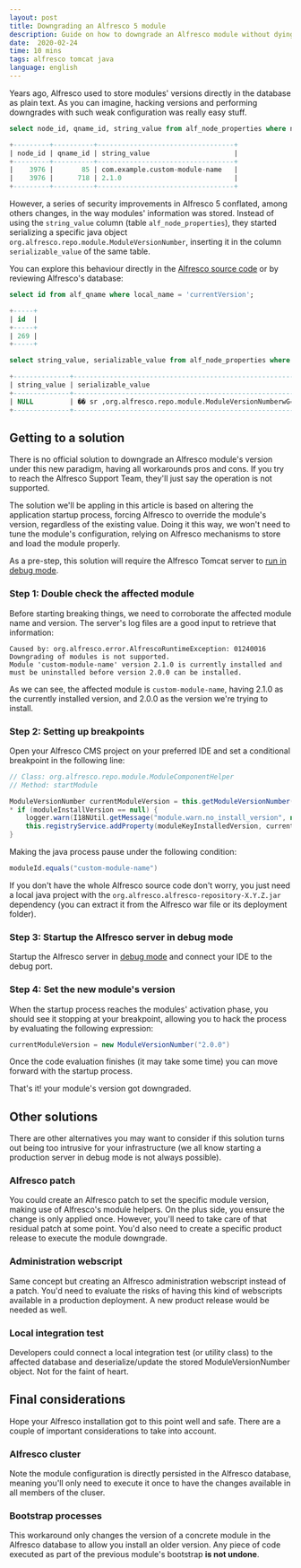 ```yaml
---
layout: post
title: Downgrading an Alfresco 5 module
description: Guide on how to downgrade an Alfresco module without dying in the process
date:  2020-02-24
time: 10 mins
tags: alfresco tomcat java
language: english
---
```


Years ago, Alfresco used to store modules' versions directly in the database as plain text. As you can imagine, hacking versions and performing downgrades with such weak configuration was really easy stuff.

```sql
select node_id, qname_id, string_value from alf_node_properties where node_id = 3976;

+---------+----------+----------------------------------+
| node_id | qname_id | string_value                     |
+---------+----------+----------------------------------+
|    3976 |       85 | com.example.custom-module-name   |
|    3976 |      718 | 2.1.0                            |
+---------+----------+----------------------------------+
```

However, a series of security improvements in Alfresco 5 conflated, among others changes, in the way modules' information was stored. Instead of using the `string_value` column (table `alf_node_properties`), they started serializing a specific java object `org.alfresco.repo.module.ModuleVersionNumber`, inserting it in the column `serializable_value` of the same table.

<!-- more -->

You can explore this behaviour directly in the [Alfresco source code](https://github.com/Alfresco/alfresco-repository/blob/ac38ac94ff4f9cbdf2671a9517781bda389a13c4/src/main/java/org/alfresco/repo/module/ModuleVersionNumber.java) or by reviewing Alfresco's database:

```sql
select id from alf_qname where local_name = 'currentVersion';

+-----+
| id  |
+-----+
| 269 |
+-----+

select string_value, serializable_value from alf_node_properties where qname_id=269 limit 1;

+--------------+-----------------------------------------------------------+
| string_value | serializable_value                                        |
+--------------+-----------------------------------------------------------+
| NULL         | �� sr ,org.alfresco.repo.module.ModuleVersionNumberwG=��� |
+--------------+-----------------------------------------------------------+
```

## Getting to a solution

There is no official solution to downgrade an Alfresco module's version under this new paradigm, having all workarounds pros and cons. If you try to reach the Alfresco Support Team, they'll just say the operation is not supported.

The solution we'll be appling in this article is based on altering the application startup process, forcing Alfresco to override the module's version, regardless of the existing value. Doing it this way, we won't need to tune the module's configuration, relying on Alfresco mechanisms to store and load the module properly.

As a pre-step, this solution will require the Alfresco Tomcat server to [run in debug mode](/2020/01/17/configure-tomcat-debug-mode.html).

### Step 1: Double check the affected module

Before starting breaking things, we need to corroborate the affected module name and version. The server's log files are a good input to retrieve that information:

```
Caused by: org.alfresco.error.AlfrescoRuntimeException: 01240016
Downgrading of modules is not supported.
Module 'custom-module-name' version 2.1.0 is currently installed and must be uninstalled before version 2.0.0 can be installed.
```

As we can see, the affected module is `custom-module-name`, having 2.1.0 as the currently installed version, and 2.0.0 as the version we're trying to install.

### Step 2: Setting up breakpoints

Open your Alfresco CMS project on your preferred IDE and set a conditional breakpoint in the following line:

```java
// Class: org.alfresco.repo.module.ModuleComponentHelper
// Method: startModule

ModuleVersionNumber currentModuleVersion = this.getModuleVersionNumber(moduleCurrentVersion);
* if (moduleInstallVersion == null) {
	logger.warn(I18NUtil.getMessage("module.warn.no_install_version", new Object[]{moduleId, moduleCurrentVersion}));
	this.registryService.addProperty(moduleKeyInstalledVersion, currentModuleVersion);
}
```

Making the java process pause under the following condition:

```java
moduleId.equals("custom-module-name")
```

If you don't have the whole Alfresco source code don't worry, you just need a local java project with the `org.alfresco.alfresco-repository-X.Y.Z.jar` dependency (you can extract it from the Alfresco war file or its deployment folder).

### Step 3: Startup the Alfresco server in debug mode

Startup the Alfresco server in [debug mode](/2020/01/17/configure-tomcat-debug-mode.html) and connect your IDE to the debug port.

### Step 4: Set the new module's version

When the startup process reaches the modules' activation phase, you should see it stopping at your breakpoint, allowing you to hack the process by evaluating the following expression:

```java
currentModuleVersion = new ModuleVersionNumber("2.0.0")
```

Once the code evaluation finishes (it may take some time) you can move forward with the startup process.

That's it! your module's version got downgraded.

## Other solutions

There are other alternatives you may want to consider if this solution turns out being too intrusive for your infrastructure (we all know starting a production server in debug mode is not always possible).

### Alfresco patch

You could create an Alfresco patch to set the specific module version, making use of Alfresco's module helpers. On the plus side, you ensure the change is only applied once. However, you'll need to take care of that residual patch at some point. You'd also need to create a specific product release to execute the module downgrade.

### Administration webscript

Same concept but creating an Alfresco administration webscript instead of a patch. You'd need to evaluate the risks of having this kind of webscripts available in a production deployment. A new product release would be needed as well.

### Local integration test

Developers could connect a local integration test (or utility class) to the affected database and deserialize/update the stored ModuleVersionNumber object. Not for the faint of heart.

## Final considerations

Hope your Alfresco installation got to this point well and safe. There are a couple of important considerations to take into account.

### Alfresco cluster

Note the module configuration is directly persisted in the Alfresco database, meaning you'll only need to execute it once to have the changes available in all members of the cluser.

### Bootstrap processes

This workaround only changes the version of a concrete module in the Alfresco database to allow you install an older version. Any piece of code executed as part of the previous module's bootstrap **is not undone**.
